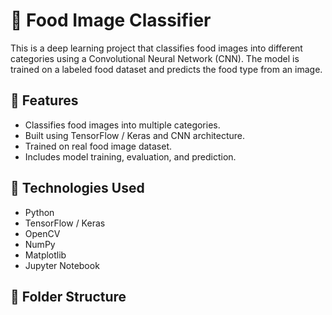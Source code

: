 # 🍔 Food Image Classifier

This is a deep learning project that classifies food images into different categories using a Convolutional Neural Network (CNN). The model is trained on a labeled food dataset and predicts the food type from an image.

## 📌 Features

- Classifies food images into multiple categories.
- Built using TensorFlow / Keras and CNN architecture.
- Trained on real food image dataset.
- Includes model training, evaluation, and prediction.

## 🧠 Technologies Used

- Python
- TensorFlow / Keras
- OpenCV
- NumPy
- Matplotlib
- Jupyter Notebook

## 📁 Folder Structure

